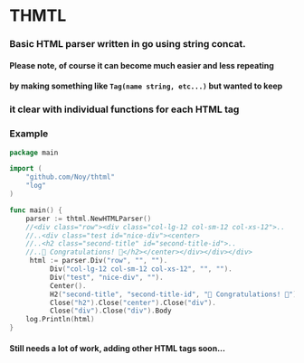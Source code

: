 # THMTL

### Basic HTML parser written in go using string concat.
#### Please note, of course it can become much easier and less repeating
#### by making something like `Tag(name string, etc...)` but wanted to keep
### it clear with individual functions for each HTML tag

### Example

```go
package main

import (
	"github.com/Noy/thtml"
    "log"
)

func main() {
    parser := thtml.NewHTMLParser()
    //<div class="row"><div class="col-lg-12 col-sm-12 col-xs-12">..
    //..<div class="test id="nice-div"><center>
    //..<h2 class="second-title" id="second-title-id">..
    //..🎉 Congratulations! 🎉</h2></center></div></div></div>
     html := parser.Div("row", "", "").
    	  Div("col-lg-12 col-sm-12 col-xs-12", "", "").
    	  Div("test", "nice-div", "").
    	  Center().
          H2("second-title", "second-title-id", "🎉 Congratulations! 🎉").
    	  Close("h2").Close("center").Close("div").
          Close("div").Close("div").Body
    log.Println(html)	
}

```

#### Still needs a lot of work, adding other HTML tags soon...


